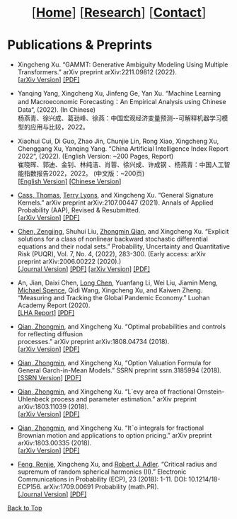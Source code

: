 <a name="top"></a>
<span style="font-size:2em;text-align:center;display:block;">[[**Home**](https://xingchengxu.github.io/)] [[**Research**](https://xingchengxu.github.io/Publications/)] [[**Contact**](https://xingchengxu.github.io/Contact/)]</span>

<a name="saCl1"></a>

# Publications & Preprints
* Xingcheng Xu. “GAMMT: Generative Ambiguity Modeling Using Multiple Transformers.” arXiv preprint arXiv:2211.09812 (2022).<br /><a href="https://arxiv.org/abs/2211.09812" title="[arXiv Version]" target="_blank">[arXiv Version]</a> <a href="https://arxiv.org/pdf/2211.09812.pdf" title="[PDF]" target="_blank">[PDF]</a>

* Yanqing Yang, Xingcheng Xu, Jinfeng Ge, Yan Xu. “Machine Learning and Macroeconomic Forecasting：An Empirical Analysis using Chinese Data“, (2022). (In Chinese)<br />
杨燕青、徐兴成、葛劲峰、徐燕：中国宏观经济变量预测--可解释机器学习模型的应用与比较，2022。

* Xiaohui Cui, Di Guo, Zhao Jin, Chunjie Lin, Rong Xiao, Xingcheng Xu, Chenggang Xu, Yanqing Yang. “China Artificial Intelligence Index Report 2022“, (2022). (English Version: ~200 Pages, Report)<br />
崔晓晖、郭迪、金钊、林纯洁、肖蓉、徐兴成、许成钢 、杨燕青：中国人工智能指数报告2022，2022。 (中文版：~200页)<br />
<a href="https://github.com/xingchengxu/xingchengxu.github.io/blob/main/Publications/CAI2022-en.pdf" title="[PDF (English Version)]" target="_blank">[English Version]</a> <a href="https://github.com/xingchengxu/xingchengxu.github.io/blob/main/Publications/CAI2022-cn.pdf" title="[PDF (Chinese Version)]" target="_blank">[Chinese Version]</a>

* <a href="https://www.imperial.ac.uk/people/thomas.cass" title="Cass, Thomas" target="_blank">Cass, Thomas</a>, <a href="https://www.maths.ox.ac.uk/people/terry.lyons" title="Terry Lyons" target="_blank">Terry Lyons</a>, and Xingcheng Xu. “General Signature Kernels.” arXiv preprint arXiv:2107.00447 (2021). Annals of Applied Probability (AAP), Revised & Resubmitted.<br /><a href="https://arxiv.org/abs/2107.00447" title="[arXiv Version]" target="_blank">[arXiv Version]</a> <a href="https://arxiv.org/pdf/2107.00447.pdf" title="[PDF]" target="_blank">[PDF]</a>

* <a href="http://en.mis.sdu.edu.cn/People/Dinstinct_Scholars/Cheung_Kong_Scholar/Zengjing_CHEN/Basic_Information.htm" title="Chen, Zengjing" target="_blank">Chen, Zengjing</a>, Shuhui Liu, <a href="https://www.maths.ox.ac.uk/people/zhongmin.qian" title="Zhongmin Qian" target="_blank">Zhongmin Qian</a>, and Xingcheng Xu. “Explicit solutions for a class of nonlinear backward stochastic differential equations and their nodal sets.” Probability, Uncertainty and Quantitative Risk (PUQR), Vol. 7, No. 4, (2022), 283-300. (Early access: arXiv preprint arXiv:2006.00222 (2020).) <br /><a href="https://www.aimsciences.org/article/doi/10.3934/puqr.2022017" title="[Journal Version]" target="_blank">[Journal Version]</a> <a href="https://www.aimsciences.org/article/doi/10.3934/puqr.2022017" title="[PDF]" target="_blank">[PDF]</a> <a href="https://arxiv.org/abs/2006.00222" title="[arXiv Version]" target="_blank">[arXiv Version]</a> <a href="https://arxiv.org/pdf/2006.00222.pdf" title="[PDF]" target="_blank">[PDF]</a>

* An, Jian, Daixi Chen, <a href="https://www.luohanacademy.com/" title="Long Chen" target="_blank">Long Chen</a>, Yuanfang Li, Wei Liu, Jiamin Meng, <a href="https://www.gsb.stanford.edu/faculty-research/faculty/michael-spence" title="Michael Spence" target="_blank">Michael Spence</a>, Qidi Wang, Xingcheng Xu, and Kaiwen Zheng. “Measuring and Tracking the Global Pandemic Economy.” Luohan Academy Report (2020).<br /><a href="https://www.luohanacademy.com/research/reports/c68760b337b86d21" title="[LHA Report]" target="_blank">[LHA Report]</a> <a href="https://gw.alipayobjects.com/os/bmw-prod/6498ef8e-407d-4977-9dda-93ddeb73b37a.pdf" title="[PDF]" target="_blank">[PDF]</a>

* <a href="https://www.maths.ox.ac.uk/people/zhongmin.qian" title="Qian, Zhongmin" target="_blank">Qian, Zhongmin</a>, and Xingcheng Xu. “Optimal probabilities and controls for reflecting diffusion<br />processes.” arXiv preprint arXiv:1808.04734 (2018).<br /><a href="https://arxiv.org/abs/1808.04734" title="[arXiv Version]" target="_blank">[arXiv Version]</a> <a href="https://arxiv.org/pdf/1808.04734.pdf" title="[PDF]" target="_blank">[PDF]</a>

* <a href="https://www.maths.ox.ac.uk/people/zhongmin.qian" title="Qian, Zhongmin" target="_blank">Qian, Zhongmin</a>, and Xingcheng Xu, “Option Valuation Formula for General Garch-in-Mean Models.” SSRN preprint ssrn.3185994 (2018).<br /><a href="http://dx.doi.org/10.2139/ssrn.3185994" title="[SSRN Version]" target="_blank">[SSRN Version]</a> <a href="https://deliverypdf.ssrn.com/delivery.php?ID=033064094066086091107093122079077125028059005053019029122064111125113101107003080100056013012059041007046066097114079119021031112048062045006097006115118111109027079022001018105104072092090119008097065089114006025100022122022083001110127125011003082009&EXT=pdf&INDEX=TRUE" title="[PDF]" target="_blank">[PDF]</a>

* <a href="https://www.maths.ox.ac.uk/people/zhongmin.qian" title="Qian, Zhongmin" target="_blank">Qian, Zhongmin</a>, and Xingcheng Xu. “L´evy area of fractional Ornstein-Uhlenbeck process and parameter estimation.” arXiv preprint arXiv:1803.11039 (2018).<br /><a href="https://arxiv.org/abs/1803.11039" title="[arXiv Version]" target="_blank">[arXiv Version]</a> <a href="https://arxiv.org/pdf/1803.11039.pdf" title="[PDF]" target="_blank">[PDF]</a>

* <a href="https://www.maths.ox.ac.uk/people/zhongmin.qian" title="Qian, Zhongmin" target="_blank">Qian, Zhongmin</a>, and Xingcheng Xu. “Itˆo integrals for fractional Brownian motion and applications to option pricing.” arXiv preprint arXiv:1803.00335 (2018).<br /><a href="https://arxiv.org/abs/1803.00335" title="[arXiv Version]" target="_blank">[arXiv Version]</a> <a href="https://arxiv.org/pdf/1803.00335.pdf" title="[PDF]" target="_blank">[PDF]</a>

* <a href="https://scholar.google.com/citations?user=VHndXCgAAAAJ&hl=zh-CN&oi=sra" title="Feng, Renjie" target="_blank">Feng, Renjie</a>, Xingcheng Xu, and <a href="https://robert.net.technion.ac.il/" title="Robert J. Adler" target="_blank">Robert J. Adler</a>. “Critical radius and supremum of random spherical harmonics (II).” Electronic Communications in Probability (ECP), 23 (2018): 1-11. DOI: 10.1214/18-ECP156. arXiv:1709.00691 Probability (math.PR).<br /><a href="https://projecteuclid.org/journals/electronic-communications-in-probability/volume-23/issue-none/Critical-radius-and-supremum-of-random-spherical-harmonics-II/10.1214/18-ECP156.full" title="[Journal Version]" target="_blank">[Journal Version]</a> <a href="https://arxiv.org/pdf/1709.00691.pdf" title="[PDF]" target="_blank">[PDF]</a>

<a href="#top">Back to Top</a>

